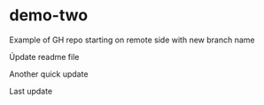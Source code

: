 # demo-two
Example of GH repo starting on remote side with new branch name

Úpdate readme file

Another quick update

Last update
